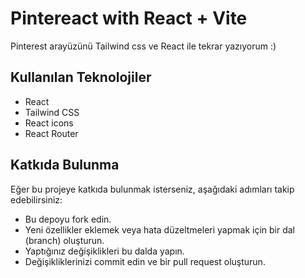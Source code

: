 # Pintereact with React + Vite

Pinterest arayüzünü Tailwind css ve React ile tekrar yazıyorum :)

## Kullanılan Teknolojiler
- React
- Tailwind CSS
- React icons
- React Router

## Katkıda Bulunma
Eğer bu projeye katkıda bulunmak isterseniz, aşağıdaki adımları takip edebilirsiniz:

- Bu depoyu fork edin.
- Yeni özellikler eklemek veya hata düzeltmeleri yapmak için bir dal (branch) oluşturun.
- Yaptığınız değişiklikleri bu dalda yapın.
- Değişikliklerinizi commit edin ve bir pull request oluşturun.
